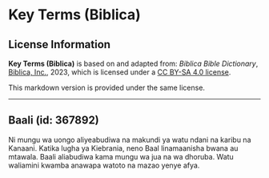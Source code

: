# Key Terms (Biblica)

## License Information

**Key Terms (Biblica)** is based on and adapted from: _Biblica Bible Dictionary_, [Biblica, Inc.](https://www.biblica.com/), 2023, which is licensed under a [CC BY-SA 4.0 license](https://creativecommons.org/licenses/by-sa/4.0/legalcode.en).

This markdown version is provided under the same license.



--------------------------------

## Baali (id: 367892)

 Ni mungu wa uongo aliyeabudiwa na makundi ya watu ndani na karibu na Kanaani. Katika lugha ya Kiebrania, neno Baal linamaanisha bwana au mtawala. Baali aliabudiwa kama mungu wa jua na wa dhoruba. Watu waliamini kwamba anawapa watoto na mazao yenye afya.


